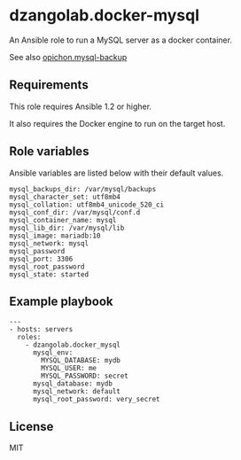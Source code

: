 # dzangolab.docker-mysql

An Ansible role to run a MySQL server as a docker container.

See also [opichon.mysql-backup](https://galaxy.ansible.com/opichon/mysql-backup/)

## Requirements

This role requires Ansible 1.2 or higher.

It also requires the Docker engine to run on the target host.

## Role variables

Ansible variables are listed below with their default values.

```
mysql_backups_dir: /var/mysql/backups
mysql_character_set: utf8mb4
mysql_collation: utf8mb4_unicode_520_ci
mysql_conf_dir: /var/mysql/conf.d
mysql_container_name: mysql
mysql_lib_dir: /var/mysql/lib
mysql_image: mariadb:10
mysql_network: mysql
mysql_password
mysql_port: 3306
mysql_root_password
mysql_state: started
```

## Example playbook

```
---
- hosts: servers
  roles:
  	- dzangolab.docker_mysql
  	  mysql_env:
  	  	MYSQL_DATABASE: mydb
  	  	MYSQL_USER: me
  	  	MYSQL_PASSWORD: secret
  	  mysql_database: mydb
  	  mysql_network: default
  	  mysql_root_password: very_secret
```

## License

MIT

